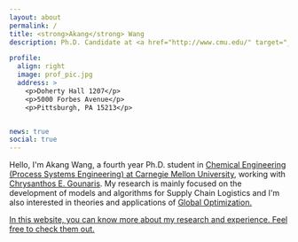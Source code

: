 ```yaml
---
layout: about
permalink: /
title: <strong>Akang</strong> Wang
description: Ph.D. Candidate at <a href="http://www.cmu.edu/" target="_blank">Carnegie Mellon University</a>

profile:
  align: right
  image: prof_pic.jpg
  address: >
    <p>Doherty Hall 1207</p>
    <p>5000 Forbes Avenue</p>
    <p>Pittsburgh, PA 15213</p>


news: true
social: true
---
```


Hello, I'm Akang Wang, a fourth year Ph.D. student in <a href="https://www.cmu.edu/cheme/research/process-systems-engineering/index.html" target="_blank">Chemical Engineering (Process Systems Engineering) at Carnegie Mellon University</a>, working with <a href="https://www.cmu.edu/cheme/people/faculty/chrysanthos-e-gounaris.html" target="_blank">Chrysanthos E. Gounaris</a>. My research is mainly focused on the development of models and algorithms for Supply Chain Logistics and I'm also interested in theories and applications of <a href="http://mathworld.wolfram.com/GlobalOptimization.html" target="_blank">Global Optimization. 

In this website, you can know more about my research and experience. Feel free to check them out. 